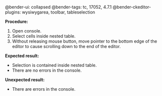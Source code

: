 @bender-ui: collapsed
@bender-tags: tc, 17052, 4.7.1
@bender-ckeditor-plugins: wysiwygarea, toolbar, tableselection

**Procedure:**

1. Open console.
2. Select cells inside nested table.
3. Without releasing mouse button, move pointer to the bottom edge of the editor to cause scrolling down to the end of the editor.

**Expected result:**

* Selection is contained inside nested table.
* There are no errors in the console.

**Unexpected result:**

* There are errors in the console.
